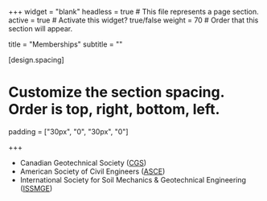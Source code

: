 +++
widget = "blank"
headless = true  # This file represents a page section.
active = true  # Activate this widget? true/false
weight = 70  # Order that this section will appear.

title = "Memberships"
subtitle = ""

[design.spacing]
  # Customize the section spacing. Order is top, right, bottom, left.
  padding = ["30px", "0", "30px", "0"]

+++


- Canadian Geotechnical Society ([CGS](http://www.cgs.ca/index.php?lang=en))
- American Society of Civil Engineers ([ASCE](https://www.asce.org/))
- International Society for Soil Mechanics & Geotechnical Engineering ([ISSMGE](https://www.issmge.org/))
